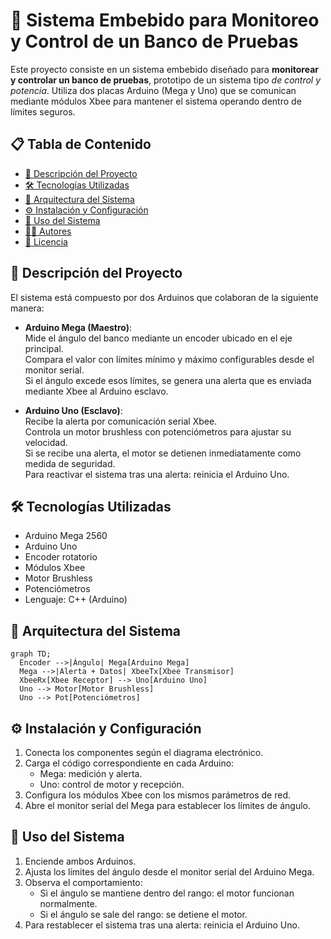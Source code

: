# 🎯 Sistema Embebido para Monitoreo y Control de un Banco de Pruebas

Este proyecto consiste en un sistema embebido diseñado para **monitorear y controlar un banco de pruebas**, prototipo de un sistema tipo *de control y potencia*. Utiliza dos placas Arduino (Mega y Uno) que se comunican mediante módulos Xbee para mantener el sistema operando dentro de límites seguros.

## 📋 Tabla de Contenido

- [🎯 Descripción del Proyecto](#-descripción-del-proyecto)
- [🛠️ Tecnologías Utilizadas](#️-tecnologías-utilizadas)
- [📡 Arquitectura del Sistema](#-arquitectura-del-sistema)
- [⚙️ Instalación y Configuración](#️-instalación-y-configuración)
- [🚀 Uso del Sistema](#-uso-del-sistema)
- [👨‍💻 Autores](#-autores)
- [📝 Licencia](#-licencia)

## 🎯 Descripción del Proyecto

El sistema está compuesto por dos Arduinos que colaboran de la siguiente manera:

- **Arduino Mega (Maestro)**:  
  Mide el ángulo del banco mediante un encoder ubicado en el eje principal.  
  Compara el valor con límites mínimo y máximo configurables desde el monitor serial.  
  Si el ángulo excede esos límites, se genera una alerta que es enviada mediante Xbee al Arduino esclavo.

- **Arduino Uno (Esclavo)**:  
  Recibe la alerta por comunicación serial Xbee.  
  Controla un motor brushless con potenciómetros para ajustar su velocidad.  
  Si se recibe una alerta, el motor se detienen inmediatamente como medida de seguridad.  
  Para reactivar el sistema tras una alerta: reinicia el Arduino Uno.

## 🛠️ Tecnologías Utilizadas

- Arduino Mega 2560
- Arduino Uno
- Encoder rotatorio
- Módulos Xbee
- Motor Brushless
- Potenciómetros
- Lenguaje: C++ (Arduino)

## 📡 Arquitectura del Sistema

```mermaid
graph TD;
  Encoder -->|Ángulo| Mega[Arduino Mega]
  Mega -->|Alerta + Datos| XbeeTx[Xbee Transmisor]
  XbeeRx[Xbee Receptor] --> Uno[Arduino Uno]
  Uno --> Motor[Motor Brushless]
  Uno --> Pot[Potenciómetros]
```

## ⚙️ Instalación y Configuración

1. Conecta los componentes según el diagrama electrónico.
2. Carga el código correspondiente en cada Arduino:
   - Mega: medición y alerta.
   - Uno: control de motor y recepción.
3. Configura los módulos Xbee con los mismos parámetros de red.
4. Abre el monitor serial del Mega para establecer los límites de ángulo.

## 🚀 Uso del Sistema

1. Enciende ambos Arduinos.
2. Ajusta los límites del ángulo desde el monitor serial del Arduino Mega.
3. Observa el comportamiento:
   - Si el ángulo se mantiene dentro del rango: el motor funcionan normalmente.
   - Si el ángulo se sale del rango: se detiene el motor.
4. Para restablecer el sistema tras una alerta: reinicia el Arduino Uno.

